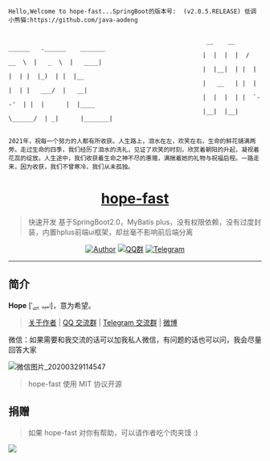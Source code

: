 ```
Hello,Welcome to hope-fast...SpringBoot的版本号:  (v2.0.5.RELEASE) 低调小熊猫:https://github.com/java-aodeng


                                                       __    __    ______   .______    _______
                                                      |  |  |  |  /  __  \  |   _  \  |   ____|
                                                      |  |__|  | |  |  |  | |  |_)  | |  |__   
                                                      |   __   | |  |  |  | |   ___/  |   __|  
                                                      |  |  |  | |  `--'  | |  |      |  |____ 
                                                      |__|  |__|  \______/  | _|      |_______|


2021年，祝每一个努力的人都有所收获。人生路上，泪水在左，欢笑在右，生命的鲜花铺满两旁。走过生命的四季，我们经历了泪水的洗礼，见证了欢笑的时刻，欣赏着朝阳的升起，凝视着花蕊的绽放。人生途中，我们收获着生命之神不尽的惠赠，满揣着她的礼物与祝福启程。一路走来，因为收获，我们不曾寒冷，我们从未孤独。

```
<h1 align="center"><a href="https://github.com/java-aodeng" target="_blank">hope-fast</a></h1>

> 快速开发 基于SpringBoot2.0，MyBatis plus，没有权限依赖，没有过度封装，内置hplus前端ui框架，却丝毫不影响前后端分离

<p align="center">
<a href="http://ilovey.live"><img alt="Author" src="https://img.shields.io/badge/author-%E4%BD%8E%E8%B0%83%E5%B0%8F%E7%86%8A%E7%8C%AB-blue.svg"/></a>
<a href="https://jq.qq.com/?_wv=1027&k=574chhz"><img alt="QQ群" src="https://img.shields.io/badge/chat-%E4%BD%8E%E8%B0%83%E5%B0%8F%E7%86%8A%E7%8C%ABQQ%E7%BE%A4-yellow.svg"/></a>
<a href="https://t.me/joinchat/LSsyBxVKLGEkF5MtIhg6TQ"><img alt="Telegram" src="https://img.shields.io/badge/telegram-%E4%BD%8E%E8%B0%83%E5%B0%8F%E7%86%8A%E7%8C%AB--%E5%AE%98%E6%96%B9%E9%83%A8%E8%90%BD-orange.svg"/></a>
</p>

------------------------------

## 简介

**Hope** [ˈامید ہے]，意为希望。

> [关于作者](http://ilovey.live/s/about) | [QQ 交流群](https://jq.qq.com/?_wv=1027&k=574chhz) | [Telegram 交流群](https://t.me/joinchat/LSsyBxVKLGEkF5MtIhg6TQ) | [微博](https://weibo.com/aodeng520?is_all=1) 

微信：如果需要和我交流的话可以加我私人微信，有问题的话也可以问，我会尽量回答大家

![微信图片_20200329114547](http://image.ilovey.live/image/0d6ff0bf2d7d51cc9839bd17c7c9b746.png)

> hope-fast 使用  MIT 协议开源

## 捐赠

>如果 hope-fast 对你有帮助，可以请作者吃个肉夹馍 :)

![](https://i.loli.net/2018/12/31/5c29d3b18826d.png)
